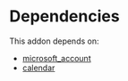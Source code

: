 # Dependencies

This addon depends on:

- [microsoft_account](https://github.com/bringout/oca-ocb-accounting)
- [calendar](https://github.com/bringout/oca-ocb-technical)
